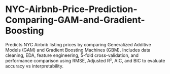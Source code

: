 # NYC-Airbnb-Price-Prediction-Comparing-GAM-and-Gradient-Boosting
Predicts NYC Airbnb listing prices by comparing Generalized Additive Models (GAM) and Gradient Boosting Machines (GBM). Includes data cleaning, EDA, feature engineering, 5-fold cross-validation, and performance comparison using RMSE, Adjusted R², AIC, and BIC to evaluate accuracy vs interpretability.
